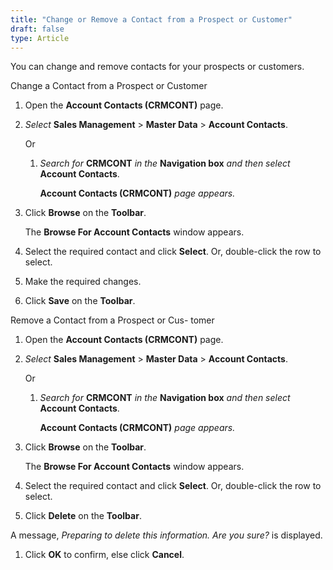 ```yaml
---
title: "Change or Remove a Contact from a Prospect or Customer"
draft: false
type: Article
---
```


You can change and remove contacts for your prospects or customers.

Change a Contact from a Prospect or Customer

1.  Open the **Account Contacts (CRMCONT)** page.
1.  *Select* **Sales Management** > **Master Data** > **Account Contacts**.

    Or

    1.  *Search for* **CRMCONT** *in the* **Navigation box** *and then select* **Account Contacts**.

        **Account Contacts (CRMCONT)** *page appears.*

2.  Click **Browse** on the **Toolbar**.

    The **Browse For Account Contacts** window appears.

3.  Select the required contact and click **Select**. Or, double-click the row to select.
4.  Make the required changes.
5.  Click **Save** on the **Toolbar**.

Remove a Contact from a Prospect or Cus- tomer

1.  Open the **Account Contacts (CRMCONT)** page.
1.  *Select* **Sales Management** > **Master Data** > **Account Contacts**.

    Or

    1.  *Search for* **CRMCONT** *in the* **Navigation box** *and then select* **Account Contacts**.

        **Account Contacts (CRMCONT)** *page appears.*

2.  Click **Browse** on the **Toolbar**.

    The **Browse For Account Contacts** window appears.

3.  Select the required contact and click **Select**. Or, double-click the row to select.
1.  Click **Delete** on the **Toolbar**.

A message, *Preparing to delete this information. Are you sure?* is displayed.

1.  Click **OK** to confirm, else click **Cancel**.